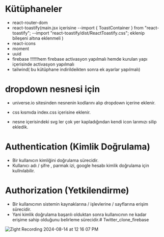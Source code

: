 # Kütüphaneler

- react-router-dom
- react-toastify(main.jsx içerisine
--import { ToastContainer } from "react-toastify";
--import "react-toastify/dist/ReactToastify.css";
eklenip 
<ToastContainer /> bileşeni <App/> altına eklenmeli
)
- react-icons
- moment
- uuid
- firebase
!!!!!!hem firebase activasyon yapılmalı hemde kurulan yapı içerisinde activasyon yapılmalı
- tailwind( bu kütüphane indirildeikten sonra ek ayarlar yapılmalı)

# dropdown nesnesi için 
- universe.io sitesinden nesnenin kodlarını alıp dropdown içerine eklenir.
- css kısmıda index.css içerisine eklenir.

- nesne içerisindeki svg ler çok yer kapladığından kendi icon larımızı silip ekledik.
# Authentication (Kimlik Doğrulama)

- Bir kullanıcın kimliğini doğrulama sürecidir.
- Kullanıcı adı / şifre , parmak izi, google hesabı kimlik doğrulama için kullnılabilir.

# Authorization (Yetkilendirme)

- Bir kullanıcının sistemin kaynaklarına / işlevlerine / sayflarına erişim sürecidir.
- Yani kimlik doğrulama başarılı olduktan sonra kullanıcının ne kadar erişime sahip olduğunu belirleme sürecidir.# Twitter_clone_firebase


![Zight Recording 2024-08-14 at 12 16 07 PM](https://github.com/user-attachments/assets/092e520b-e217-4dff-be0a-8c168ba6d45c)

